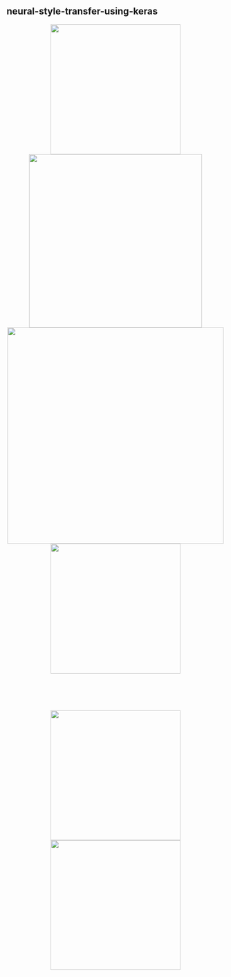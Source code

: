 ## neural-style-transfer-using-keras

<div align="center">
 <img src="https://raw.githubusercontent.com/massquantity/neural-style-transfer-using-keras/master/image/8.png" height="300px">
 <img src="https://raw.githubusercontent.com/massquantity/neural-style-transfer-using-keras/master/image/9.png" height="400px">
 <img src="https://raw.githubusercontent.com/massquantity/neural-style-transfer-using-keras/master/image/10.png" width="500px">
</div>


<div align="center">
 <img src="https://raw.githubusercontent.com/massquantity/neural-style-transfer-using-keras/master/image/8.png" height="300px">
</div>
<br><br><br><br><br>
<div align="center">
 <img src="https://raw.githubusercontent.com/massquantity/neural-style-transfer-using-keras/master/image/9.png" height="300px">
</div>

<div align="center">
 <img src="https://raw.githubusercontent.com/massquantity/neural-style-transfer-using-keras/master/image/10.png" height="300px">
</div>
